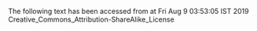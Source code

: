 The following text has been accessed from at Fri Aug 9 03:53:05 IST 2019
Creative_Commons_Attribution-ShareAlike_License

